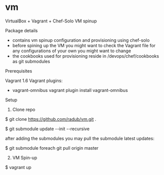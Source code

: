 vm
==

VirtualBox + Vagrant + Chef-Solo VM spinup

Package details

- contains vm spinup configuration and provisioning using chef-solo
- before spining up the VM you might want to check the Vagrant file for any configurations of your own you might want to change
- the cookbooks used for provisioning reside in /devops/chef/cookbooks as git submodules

Prerequisites

Vagrant 1.6
Vagrant plugins:
- vagrant-omnibus
vagrant plugin install vagrant-omnibus

Setup

1. Clone repo
  
  $ git clone https://github.com/radub/vm.git .
  
  $ git submodule update --init --recursive
  
  after adding the submodules you may pull the submodule latest updates:
  
  $ git submodule foreach git pull origin master

2. VM Spin-up
  
  $ vagrant up
